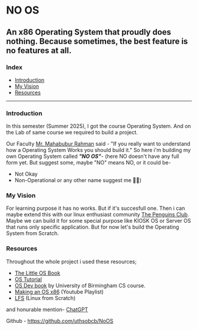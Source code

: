 # NO OS
An x86 Operating System that proudly does nothing. Because sometimes, the best feature is no features at all.
---
### Index
 - [Introduction](#Introduction)
 - [My Vision](#My-Vision)
 - [Resources](#Resources)
 ---
### Introduction
In this semester (Summer 2025), I got the course Operating System. And on the Lab of same course we required to build a project.

Our Faculty [Mr. Mahabubur Rahman](https://https://www.linkedin.com/in/mahbubur-rahman-58723333a/) said - "If you really want to understand how a Operating System Works you should build it." So here i'm building my own Operating System called ***"NO OS"***- (here NO doesn't have any full form yet. But suggest some, maybe "NO" means NO, or it could be-
- Not Okay
- Non-Operational 
or any other name suggest me 💁🏻)

### My Vision
For learning purpose it has no works. But if it's succesfull one. Then i can maybe extend this with our linux enthusiast community [The Penguins Club](https://t.me/@The_PenguinsClub). Maybe we can build it for some special purpose like KIOSK OS or Server OS that runs only specific application. But for now let's build the Operating System from Scratch.

### Resources
Throughout the whole project i used these resources;

- [The Little OS Book](https://littleosbook.github.io/#tools)
- [OS Tutorial](https://github.com/cfenollosa/os-tutorial)
- [OS Dev book](https://web.archive.org/web/20240201152602/https://www.cs.bham.ac.uk/~exr/lectures/opsys/10_11/lectures/os-dev.pdf) by University of  Birmingham CS course.
- [Making an OS x86](https://www.youtube.com/playlist?list=PLm3B56ql_akNcvH8vvJRYOc7TbYhRs19M) (Youtube Playlist)
- [LFS](https://www.linuxfromscratch.org/lfs/view/development/) (Linux from Scratch)

and honurable mention- [ChatGPT](https://chatgpt.com) 

Github - https://github.com/uthsobcb/NoOS
